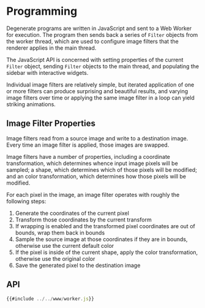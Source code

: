 # Programming

Degenerate programs are written in JavaScript and sent to a Web Worker for
execution. The program then sends back a series of `Filter` objects from the
worker thread, which are used to configure image filters that the renderer
applies in the main thread.

The JavaScript API is concerned with setting properties of the current `Filter`
object, sending `Filter` objects to the main thread, and populating the sidebar
with interactive widgets.

Individual image filters are relatively simple, but iterated application of one
or more filters can produce surprising and beautiful results, and varying image
filters over time or applying the same image filter in a loop can yield
striking animations.

## Image Filter Properties

Image filters read from a source image and write to a destination image. Every
time an image filter is applied, those images are swapped.

Image filters have a number of properties, including a coordinate
transformation, which determines whence input image pixels will be sampled; a
shape, which determines which of those pixels will be modified; and an color
transformation, which determines how those pixels will be modified.

For each pixel in the image, an image filter operates with roughly the
following steps:

1. Generate the coordinates of the current pixel
2. Transform those coordinates by the current transform
3. If wrapping is enabled and the transformed pixel coordinates are out of
   bounds, wrap them back in bounds
4. Sample the source image at those coordinates if they are in bounds,
   otherwise use the current default color
5. If the pixel is inside of the current shape, apply the color transformation,
   otherwise use the original color
6. Save the generated pixel to the destination image

## API

```javascript
{{#include ../../www/worker.js}}
```
